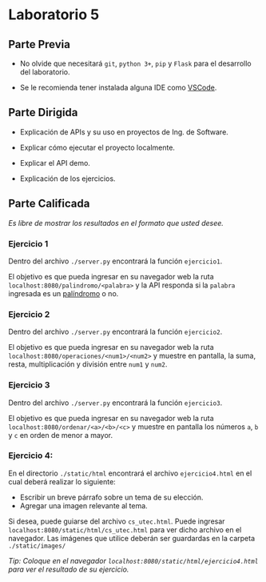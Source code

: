 # Laboratorio 5

## Parte Previa

- No olvide que necesitará `git`, `python 3+`, `pip` y `Flask` para el desarrollo del laboratorio.

- Se le recomienda tener instalada alguna IDE como [VSCode](https://code.visualstudio.com/download).

## Parte Dirigida

- Explicación de APIs y su uso en proyectos de Ing. de Software.

- Explicar cómo ejecutar el proyecto localmente.

- Explicar el API demo.

- Explicación de los ejercicios.

## Parte Calificada

*Es libre de mostrar los resultados en el formato que usted desee.*

### Ejercicio 1

Dentro del archivo `./server.py` encontrará la función `ejercicio1`. 

El objetivo es que pueda ingresar en su navegador web la ruta `localhost:8080/palindromo/<palabra>` y la API responda si la `palabra` ingresada es un [palíndromo](https://es.wikipedia.org/wiki/Pal%C3%ADndromo) o no.

### Ejercicio 2

Dentro del archivo `./server.py` encontrará la función `ejercicio2`.

El objetivo es que pueda ingresar en su navegador web la ruta `localhost:8080/operaciones/<num1>/<num2>` y muestre en pantalla, la suma, resta, multiplicación y división entre `num1` y `num2`.

### Ejercicio 3
Dentro del archivo `./server.py` encontrará la función `ejercicio3`.

El objetivo es que pueda ingresar en su navegador web la ruta `localhost:8080/ordenar/<a>/<b>/<c>` y muestre en pantalla los números `a`, `b` y `c` en orden de menor a mayor.

### Ejercicio 4:
En el directorio `./static/html` encontrará el archivo `ejercicio4.html` en el cual deberá realizar lo siguiente:

- Escribir un breve párrafo sobre un tema de su elección.
- Agregar una imagen relevante al tema.

Si desea, puede guiarse del archivo `cs_utec.html`. Puede ingresar `localhost:8080/static/html/cs_utec.html` para ver dicho archivo en el navegador. Las imágenes que utilice deberán ser guardardas en la carpeta `./static/images/`

*Tip: Coloque en el navegador `localhost:8080/static/html/ejercicio4.html` para ver el resultado de su ejercicio.*
